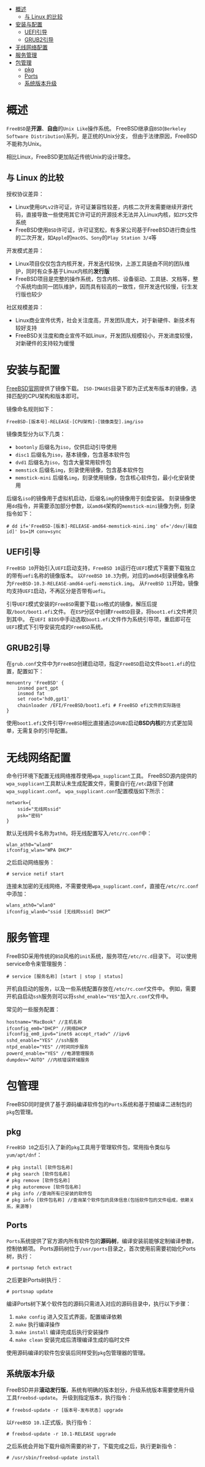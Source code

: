 <!-- TOC -->

- [概述](#概述)
	- [与 Linux 的比较](#与-linux-的比较)
- [安装与配置](#安装与配置)
	- [UEFI引导](#uefi引导)
	- [GRUB2引导](#grub2引导)
- [无线网络配置](#无线网络配置)
- [服务管理](#服务管理)
- [包管理](#包管理)
	- [pkg](#pkg)
	- [Ports](#ports)
	- [系统版本升级](#系统版本升级)

<!-- /TOC -->



# 概述
`FreeBSD`是**开源**、**自由**的`Unix Like`操作系统。
FreeBSD继承自`BSD`(`Berkeley Software Distribution`)系列，是正统的Unix分支，
但由于法律原因，FreeBSD不能称为Unix。

相比Linux，FreeBSD更加贴近传统Unix的设计理念。

## 与 Linux 的比较
授权协议差异：

- Linux使用`GPLv2`许可证，许可证兼容性较差，内核二次开发需要继续开源代码，直接导致一些使用其它许可证的开源技术无法并入Linux内核，如`ZFS`文件系统
- FreeBSD使用`BSD`许可证，许可证宽松，有多家公司基于FreeBSD进行商业性的二次开发，如`Apple`的`macOS`、`Sony`的`Play Station 3/4`等

开发模式差异：

- Linux项目仅仅包含内核开发，开发迭代较快，上游工具链由不同的团队维护，同时有众多基于Linux内核的**发行版**
- FreeBSD项目是完整的操作系统，包含内核、设备驱动、工具链、文档等，整个系统均由同一团队维护，因而具有较高的一致性，但开发迭代较慢，衍生发行版也较少

社区规模差异：

- Linux商业宣传优秀，社会关注度高，开发团队庞大，对于新硬件、新技术有较好支持
- FreeBSD关注度和商业宣传不如Linux，开发团队规模较小，开发进度较慢，对新硬件的支持较为缓慢



# 安装与配置
[FreeBSD官网](http://ftp.freebsd.org/pub/FreeBSD)提供了镜像下载。
`ISO-IMAGES`目录下即为正式发布版本的镜像，选择匹配的CPU架构和版本即可。

镜像命名规则如下：

```
FreeBSD-[版本号]-RELEASE-[CPU架构]-[镜像类型].img/iso
```

镜像类型分为以下几类：

- `bootonly` 后缀名为`iso`，仅供启动引导使用
- `disc1` 后缀名为`iso`，基本镜像，包含基本软件包
- `dvd1` 后缀名为`iso`，包含大量常用软件包
- `memstick` 后缀名`img`，刻录使用镜像，包含基本软件包
- `memstick-mini` 后缀名`img`，刻录使用镜像，包含核心软件包，最小化安装使用

后缀名`iso`的镜像用于虚拟机启动，后缀名`img`的镜像用于刻盘安装。
刻录镜像使用`dd`指令，并需要添加部分参数，以`amd64`架构的`memstick-mini`镜像为例，刻录指令如下：

```
# dd if='FreeBSD-[版本]-RELEASE-amd64-memstick-mini.img' of='/dev/[磁盘id]' bs=1M conv=sync
```

## UEFI引导
`FreeBSD 10`开始引入`UEFI`启动支持，`FreeBSD 10`运行在`UEFI`模式下需要下载独立的带有`uefi`名称的镜像版本。
以`FreeBSD 10.3`为例，对应的`amd64`刻录镜像名称为`FreeBSD-10.3-RELEASE-amd64-uefi-memstick.img`。
从`FreeBSD 11`开始，镜像均支持`UEFI`启动，不再区分是否带有`uefi`。

引导`UEFI`模式安装的`FreeBSD`需要下载`iso`格式的镜像，解压后提取`/boot/boot1.efi`文件。
在`ESP`分区中创建`FreeBSD`目录，将`boot1.efi`文件拷贝到其中。
在`UEFI BIOS`中手动选取`boot1.efi`文件作为系统引导项，重启即可在`UEFI`模式下引导安装完成的`FreeBSD`系统。

## GRUB2引导
在`grub.conf`文件中为`FreeBSD`创建启动项，指定`FreeBSD`启动文件`boot1.efi`的位置，配置如下：

```
menuentry 'FreeBSD' {
    insmod part_gpt
    insmod fat
    set root='hd0,gpt1'
    chainloader /EFI/FreeBSD/boot1.efi # FreeBSD efi文件的实际路径
}
```

使用`boot1.efi`文件引导`FreeBSD`相比直接通过`GRUB2`启动**BSD内核**的方式更加简单，无需复杂的引导配置。



# 无线网络配置
命令行环境下配置无线网络推荐使用`wpa_supplicant`工具。
FreeBSD源内提供的`wpa_supplicant`工具默认未生成配置文件，需要自行在`/etc`路径下创建`wpa_supplicant.conf`。
`wpa_supplicant.conf`配置模版如下所示：

```
network={
	ssid="无线网ssid"
	psk="密码"
}
```

默认无线网卡名称为`ath0`。将无线配置写入`/etc/rc.conf`中：

```
wlan_ath0="wlan0"
ifconfig_wlan="WPA DHCP"
```

之后启动网络服务：

```
# service netif start
```

连接未加密的无线网络，不需要使用`wpa_supplicant.conf`，直接在`/etc/rc.conf`中添加：

```
wlans_ath0="wlan0"
ifconfig_wlan0="ssid [无线网ssid] DHCP”
```



# 服务管理
FreeBSD采用传统的`BSD`风格的`init`系统，服务项在`/etc/rc.d`目录下。
可以使用service命令来管理服务：

```
# service [服务名称] [start | stop | status]
```

开机自启动的服务，以及一些系统配置存放在`/etc/rc.conf`文件中。
例如，需要开机自启动`ssh`服务则可以将`sshd_enable="YES"`加入`rc.conf`文件中。

常见的一些服务配置：

```
hostname="MacBook" //主机名称
ifconfig_em0="DHCP" //网络DHCP
ifconfig_em0_ipv6="inet6 accept_rtadv" //ipv6
sshd_enable="YES" //ssh服务
ntpd_enable="YES" //时间同步服务
powerd_enable="YES" //电源管理服务
dumpdev="AUTO" //内核错误转储服务
```



# 包管理
FreeBSD同时提供了基于源码编译软件包的`Ports`系统和基于预编译二进制包的`pkg`包管理。

## pkg
`FreeBSD 10`之后引入了新的`pkg`工具用于管理软件包，常用指令类似与`yum/apt/dnf`：

```
# pkg install [软件包名称]
# pkg search [软件包名称]
# pkg remove [软件包名称]
# pkg autoremove [软件包名称]
# pkg info //查询所有已安装的软件包
# pkg info [软件包名称] //查询某个软件包的具体信息(包括软件包的文件组成，依赖关系，来源等)
```

## Ports
`Ports`系统提供了官方源内所有软件包的**源码树**，编译安装前能够定制编译参数，控制依赖项。
Ports源码树位于`/usr/ports`目录之，首次使用前需要初始化Ports树，执行：

```
# portsnap fetch extract
```

之后更新Ports树执行：

```
# portsnap update
```

编译Ports树下某个软件包的源码只需进入对应的源码目录中，执行以下步骤：

1. `make config` 进入交互式界面，配置编译依赖
1. `make` 执行编译操作
1. `make install` 编译完成后执行安装操作
1. `make clean` 安装完成后清理编译生成的临时文件

使用源码编译的软件包安装后同样受到`pkg`包管理器的管理。

## 系统版本升级
FreeBSD并非**滚动发行版**，系统有明确的版本划分，升级系统版本需要使用升级工具`freebsd-update`。
升级到指定版本，执行指令：

```
# freebsd-update -r [版本号-发布状态] upgrade
```

以`FreeBSD 10.1`正式版，执行指令：

```
# freebsd-update -r 10.1-RELEASE upgrade
```

之后系统会开始下载升级所需要的补丁，下载完成之后，执行更新指令：

```
# /usr/sbin/freebsd-update install
```

